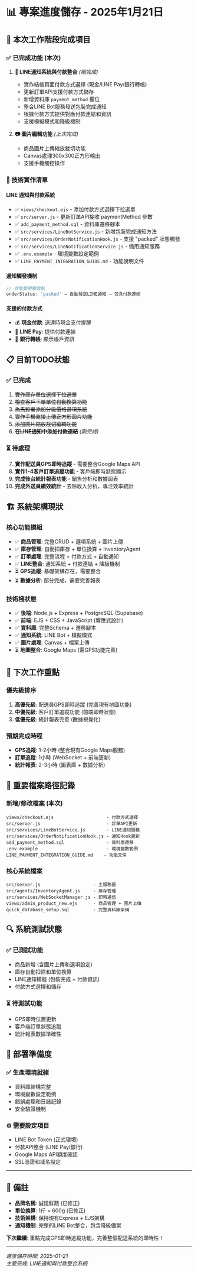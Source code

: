 # 📊 專案進度儲存 - 2025年1月21日

## 🎯 本次工作階段完成項目

### ✅ 已完成功能 (本次)

1. **🔔 LINE通知系統與付款整合** *(剛完成)*
   - 實作結帳頁面付款方式選擇 (現金/LINE Pay/銀行轉帳)
   - 更新訂單API支援付款方式儲存
   - 新增資料庫 `payment_method` 欄位
   - 整合LINE Bot服務發送包裝完成通知
   - 根據付款方式提供對應付款連結和資訊
   - 支援模擬模式和降級機制

2. **📷 圖片編輯功能** *(上次完成)*
   - 商品圖片上傳縮放裁切功能
   - Canvas處理300x300正方形輸出
   - 支援手機觸控操作

### 🔧 技術實作清單

#### LINE 通知與付款系統
- ✅ `views/checkout.ejs` - 添加付款方式選擇下拉選單
- ✅ `src/server.js` - 更新訂單API接收 paymentMethod 參數
- ✅ `add_payment_method.sql` - 資料庫遷移腳本
- ✅ `src/services/LineBotService.js` - 新增包裝完成通知方法
- ✅ `src/services/OrderNotificationHook.js` - 支援 "packed" 狀態觸發
- ✅ `src/services/LineNotificationService.js` - 備用通知服務
- ✅ `.env.example` - 環境變數設定範例
- ✅ `LINE_PAYMENT_INTEGRATION_GUIDE.md` - 功能說明文件

#### 通知觸發機制
```javascript
// 狀態變更觸發點
orderStatus: 'packed' → 自動發送LINE通知 → 包含付款連結
```

#### 支援的付款方式
- 💰 **現金付款**: 送達時現金支付提醒
- 📱 **LINE Pay**: 提供付款連結
- 🏦 **銀行轉帳**: 顯示帳戶資訊

## 📋 目前TODO狀態

### ✅ 已完成
1. ~~實作庫存單位選擇下拉選單~~
2. ~~檢查客戶下單單位自動換算功能~~
3. ~~為馬鈴薯添加分級價格選項系統~~
4. ~~實作手機直接上傳正方形圖片功能~~
5. ~~添加圖片縮放裁切編輯功能~~
6. ~~**在LINE通知中添加付款連結**~~ *(剛完成)*

### ⏳ 待處理
7. **實作配送員GPS即時追蹤** - 需要整合Google Maps API
8. **實作1-4客戶訂單追蹤功能** - 客戶端即時狀態顯示  
9. **完成後台統計報表功能** - 銷售分析和數據圖表
10. **完成外送員績效統計** - 去除收入分析，專注效率統計

## 🏗️ 系統架構現狀

### 核心功能模組
- ✅ **商品管理**: 完整CRUD + 選項系統 + 圖片上傳
- ✅ **庫存管理**: 自動扣庫存 + 單位換算 + InventoryAgent
- ✅ **訂單處理**: 完整流程 + 付款方式 + 自動通知
- ✅ **LINE整合**: 通知系統 + 付款連結 + 降級機制
- ⏳ **GPS追蹤**: 基礎架構存在，需要整合
- ⏳ **數據分析**: 部分完成，需要完善報表

### 技術棧狀態
- ✅ **後端**: Node.js + Express + PostgreSQL (Supabase)
- ✅ **前端**: EJS + CSS + JavaScript (響應式設計)
- ✅ **資料庫**: 完整Schema + 遷移腳本
- ✅ **通知系統**: LINE Bot + 模擬模式
- ✅ **圖片處理**: Canvas + 檔案上傳
- ⏳ **地圖整合**: Google Maps (需GPS功能完善)

## 🎯 下次工作重點

### 優先級排序
1. **高優先級**: 配送員GPS即時追蹤 (完善現有地圖功能)
2. **中優先級**: 客戶訂單追蹤功能 (前端即時狀態)
3. **低優先級**: 統計報表完善 (數據視覺化)

### 預期完成時程
- **GPS追蹤**: 1-2小時 (整合現有Google Maps服務)
- **訂單追蹤**: 1小時 (WebSocket + 前端更新)  
- **統計報表**: 2-3小時 (圖表庫 + 數據分析)

## 📁 重要檔案路徑記錄

### 新增/修改檔案 (本次)
```
views/checkout.ejs                    - 付款方式選擇
src/server.js                         - 訂單API更新  
src/services/LineBotService.js        - LINE通知服務
src/services/OrderNotificationHook.js - 通知Hook更新
add_payment_method.sql                - 資料庫遷移
.env.example                          - 環境變數範例
LINE_PAYMENT_INTEGRATION_GUIDE.md    - 功能文件
```

### 核心系統檔案
```
src/server.js                    - 主服務器
src/agents/InventoryAgent.js     - 庫存管理
src/services/WebSocketManager.js - 即時通信
views/admin_product_new.ejs      - 商品管理 + 圖片上傳
quick_database_setup.sql         - 完整資料庫架構
```

## 🔍 系統測試狀態

### ✅ 已測試功能
- 商品新增 (含圖片上傳和選項設定)
- 庫存自動扣除和單位換算
- LINE通知模擬 (包裝完成 + 付款資訊)
- 付款方式選擇和儲存

### ⏳ 待測試功能  
- GPS即時位置更新
- 客戶端訂單狀態追蹤
- 統計報表數據準確性

## 🚀 部署準備度

### ✅ 生產環境就緒
- 資料庫結構完整
- 環境變數設定範例
- 錯誤處理和日誌記錄
- 安全驗證機制

### ⚙️ 需要設定項目
- LINE Bot Token (正式環境)
- 付款API整合 (LINE Pay/銀行)
- Google Maps API額度確認
- SSL憑證和域名設定

---

## 📝 備註

- **品牌名稱**: 誠憶鮮蔬 (已修正)
- **單位換算**: 1斤 = 600g (已修正)  
- **技術架構**: 保持現有Express + EJS架構
- **通知機制**: 完整的LINE Bot整合，包含降級備案

**下次繼續**: 重點完成GPS即時追蹤功能，完善整個配送系統的即時性！

---
*進度儲存時間: 2025-01-21*  
*主要完成: LINE通知與付款整合系統*